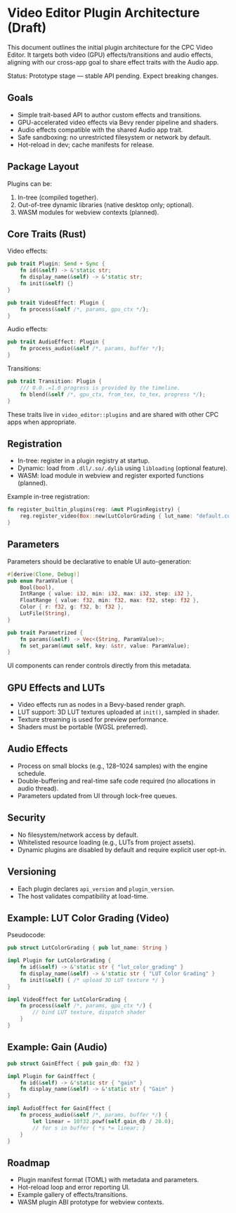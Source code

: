 # Video Editor Plugin Architecture (Draft)

This document outlines the initial plugin architecture for the CPC Video Editor. It targets both video (GPU) effects/transitions and audio effects, aligning with our cross-app goal to share effect traits with the Audio app.

Status: Prototype stage — stable API pending. Expect breaking changes.

## Goals

- Simple trait-based API to author custom effects and transitions.
- GPU-accelerated video effects via Bevy render pipeline and shaders.
- Audio effects compatible with the shared Audio app trait.
- Safe sandboxing: no unrestricted filesystem or network by default.
- Hot-reload in dev; cache manifests for release.

## Package Layout

Plugins can be:
1) In-tree (compiled together).
2) Out-of-tree dynamic libraries (native desktop only; optional).
3) WASM modules for webview contexts (planned).

## Core Traits (Rust)

Video effects:

```rust
pub trait Plugin: Send + Sync {
    fn id(&self) -> &'static str;
    fn display_name(&self) -> &'static str;
    fn init(&self) {}
}

pub trait VideoEffect: Plugin {
    fn process(&self /*, params, gpu_ctx */);
}
```

Audio effects:

```rust
pub trait AudioEffect: Plugin {
    fn process_audio(&self /*, params, buffer */);
}
```

Transitions:

```rust
pub trait Transition: Plugin {
    /// 0.0..=1.0 progress is provided by the timeline.
    fn blend(&self /*, gpu_ctx, from_tex, to_tex, progress */);
}
```

These traits live in `video_editor::plugins` and are shared with other CPC apps when appropriate.

## Registration

- In-tree: register in a plugin registry at startup.
- Dynamic: load from `.dll/.so/.dylib` using `libloading` (optional feature).
- WASM: load module in webview and register exported functions (planned).

Example in-tree registration:

```rust
fn register_builtin_plugins(reg: &mut PluginRegistry) {
    reg.register_video(Box::new(LutColorGrading { lut_name: "default.cube".into() }));
}
```

## Parameters

Parameters should be declarative to enable UI auto-generation:

```rust
#[derive(Clone, Debug)]
pub enum ParamValue {
    Bool(bool),
    IntRange { value: i32, min: i32, max: i32, step: i32 },
    FloatRange { value: f32, min: f32, max: f32, step: f32 },
    Color { r: f32, g: f32, b: f32 },
    LutFile(String),
}

pub trait Parametrized {
    fn params(&self) -> Vec<(String, ParamValue)>;
    fn set_param(&mut self, key: &str, value: ParamValue);
}
```

UI components can render controls directly from this metadata.

## GPU Effects and LUTs

- Video effects run as nodes in a Bevy-based render graph.
- LUT support: 3D LUT textures uploaded at `init()`, sampled in shader.
- Texture streaming is used for preview performance.
- Shaders must be portable (WGSL preferred).

## Audio Effects

- Process on small blocks (e.g., 128–1024 samples) with the engine schedule.
- Double-buffering and real-time safe code required (no allocations in audio thread).
- Parameters updated from UI through lock-free queues.

## Security

- No filesystem/network access by default.
- Whitelisted resource loading (e.g., LUTs from project assets).
- Dynamic plugins are disabled by default and require explicit user opt-in.

## Versioning

- Each plugin declares `api_version` and `plugin_version`.
- The host validates compatibility at load-time.

## Example: LUT Color Grading (Video)

Pseudocode:

```rust
pub struct LutColorGrading { pub lut_name: String }

impl Plugin for LutColorGrading {
    fn id(&self) -> &'static str { "lut_color_grading" }
    fn display_name(&self) -> &'static str { "LUT Color Grading" }
    fn init(&self) { /* upload 3D LUT texture */ }
}

impl VideoEffect for LutColorGrading {
    fn process(&self /*, params, gpu_ctx */) {
        // bind LUT texture, dispatch shader
    }
}
```

## Example: Gain (Audio)

```rust
pub struct GainEffect { pub gain_db: f32 }

impl Plugin for GainEffect {
    fn id(&self) -> &'static str { "gain" }
    fn display_name(&self) -> &'static str { "Gain" }
}

impl AudioEffect for GainEffect {
    fn process_audio(&self /*, params, buffer */) {
        let linear = 10f32.powf(self.gain_db / 20.0);
        // for s in buffer { *s *= linear; }
    }
}
```

## Roadmap

- Plugin manifest format (TOML) with metadata and parameters.
- Hot-reload loop and error reporting UI.
- Example gallery of effects/transitions.
- WASM plugin ABI prototype for webview contexts.